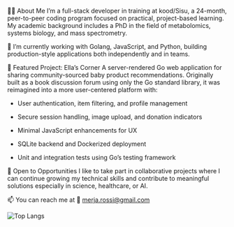 👩‍💻 About Me
I’m a full-stack developer in training at kood/Sisu, a 24-month, peer-to-peer coding program focused on practical, project-based learning. My academic background includes a PhD in the field of metabolomics, systems biology, and mass spectrometry.

🌱 I’m currently working with Golang, JavaScript, and Python, building production-style applications both independently and in teams. 

🚀 Featured Project: Ella’s Corner
A server-rendered Go web application for sharing community-sourced baby product recommendations. Originally built as a book discussion forum using only the Go standard library, it was reimagined into a more user-centered platform with:

- User authentication, item filtering, and profile management

- Secure session handling, image upload, and donation indicators

- Minimal JavaScript enhancements for UX

- SQLite backend and Dockerized deployment

- Unit and integration tests using Go’s testing framework

🤝 Open to Opportunities
I like to take part in collaborative projects where I can continue growing my technical skills and contribute to meaningful solutions especially in science, healthcare, or AI.

📫 You can reach me at
📧 merja.rossi@gmail.com

![Top Langs](https://github-readme-stats.vercel.app/api/top-langs/?username=MerjaR&layout=compact&langs_count=9)

<!---
MerjaR/MerjaR is a ✨ special ✨ repository because its `README.md` (this file) appears on your GitHub profile.
You can click the Preview link to take a look at your changes.
--->
